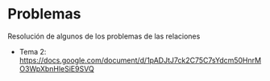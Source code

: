 # Problemas
Resolución de algunos de los problemas de las relaciones
* Tema 2: https://docs.google.com/document/d/1pADJtJ7ck2C75C7sYdcm50HnrMO3WpXbnHleSiE9SVQ
